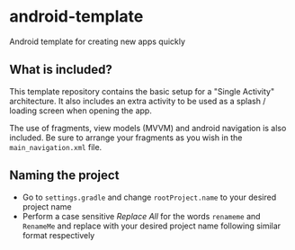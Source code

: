 # android-template
Android template for creating new apps quickly

## What is included?

This template repository contains the basic setup for a "Single Activity" architecture. It also includes an extra activity to be used as a splash / loading screen when opening the app.

The use of fragments, view models (MVVM) and android navigation is also included. Be sure to arrange your fragments as you wish in the `main_navigation.xml` file.

## Naming the project

- Go to `settings.gradle` and change `rootProject.name` to your desired project name
- Perform a case sensitive _Replace All_ for the words `renameme` and `RenameMe` and replace with your desired project name following similar format respectively
